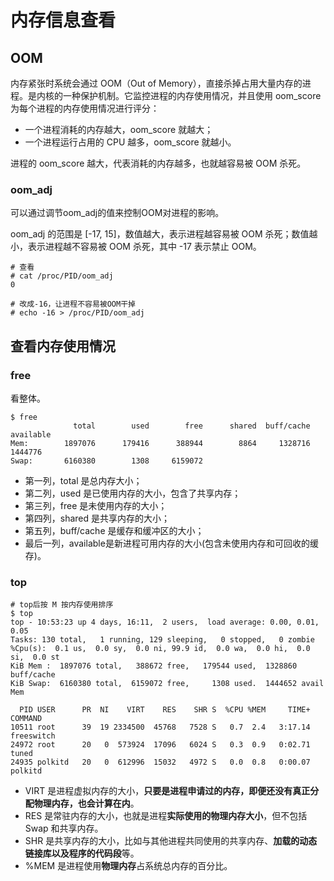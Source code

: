 # 内存信息查看

## OOM

内存紧张时系统会通过 OOM（Out of Memory），直接杀掉占用大量内存的进程。是内核的一种保护机制。它监控进程的内存使用情况，并且使用 oom_score 为每个进程的内存使用情况进行评分：

- 一个进程消耗的内存越大，oom_score 就越大；
- 一个进程运行占用的 CPU 越多，oom_score 就越小。

进程的 oom_score 越大，代表消耗的内存越多，也就越容易被 OOM 杀死。

### oom_adj

可以通过调节oom_adj的值来控制OOM对进程的影响。

oom_adj 的范围是 [-17, 15]，数值越大，表示进程越容易被 OOM 杀死；数值越小，表示进程越不容易被 OOM 杀死，其中 -17 表示禁止 OOM。

```
# 查看
# cat /proc/PID/oom_adj 
0

# 改成-16，让进程不容易被OOM干掉
# echo -16 > /proc/PID/oom_adj
```

## 查看内存使用情况

### free

看整体。

```
$ free   
              total        used        free      shared  buff/cache   available
Mem:        1897076      179416      388944        8864     1328716     1444776
Swap:       6160380        1308     6159072

```
- 第一列，total 是总内存大小；
- 第二列，used 是已使用内存的大小，包含了共享内存；
- 第三列，free 是未使用内存的大小；
- 第四列，shared 是共享内存的大小；
- 第五列，buff/cache 是缓存和缓冲区的大小；
- 最后一列，available是新进程可用内存的大小(包含未使用内存和可回收的缓存)。

### top

```
# top后按 M 按内存使用排序
$ top
top - 10:53:23 up 4 days, 16:11,  2 users,  load average: 0.00, 0.01, 0.05
Tasks: 130 total,   1 running, 129 sleeping,   0 stopped,   0 zombie
%Cpu(s):  0.1 us,  0.0 sy,  0.0 ni, 99.9 id,  0.0 wa,  0.0 hi,  0.0 si,  0.0 st
KiB Mem :  1897076 total,   388672 free,   179544 used,  1328860 buff/cache
KiB Swap:  6160380 total,  6159072 free,     1308 used.  1444652 avail Mem 

  PID USER      PR  NI    VIRT    RES    SHR S  %CPU %MEM     TIME+ COMMAND                                                                                                                                                                                                  
10511 root      39  19 2334500  45768   7528 S   0.7  2.4   3:17.14 freeswitch                                                                                                                                                                                               
24972 root      20   0  573924  17096   6024 S   0.3  0.9   0:02.71 tuned                                                                                                                                                                                                    
24935 polkitd   20   0  612996  15032   4972 S   0.0  0.8   0:00.07 polkitd    

```
- VIRT 是进程虚拟内存的大小，**只要是进程申请过的内存，即便还没有真正分配物理内存，也会计算在内**。
- RES 是常驻内存的大小，也就是进程**实际使用的物理内存大小**，但不包括 Swap 和共享内存。
- SHR 是共享内存的大小，比如与其他进程共同使用的共享内存、**加载的动态链接库以及程序的代码段**等。
- %MEM 是进程使用**物理内存**占系统总内存的百分比。